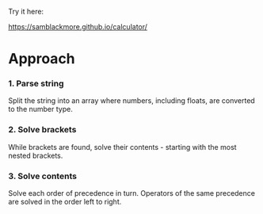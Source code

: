 Try it here:

https://samblackmore.github.io/calculator/


# Approach

### 1. Parse string
Split the string into an array where numbers, including floats, are converted to the number type.

### 2. Solve brackets
While brackets are found, solve their contents - starting with the most nested brackets.

### 3. Solve contents
Solve each order of precedence in turn. Operators of the same precedence are solved in the order left to right.
